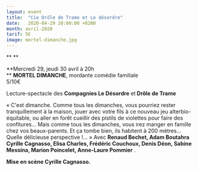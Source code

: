 ```yaml
---
layout: event
title:  "Cie Drôle de Trame et Le désordre"
date:   2020-04-29 20:00:00 +0200
month: avril-2020
tarif: 5€
image: mortel-dimanche.jpg
---
```


**
  ** 

**Mercredi 29, jeudi 30 avril à 20h  
** **MORTEL DIMANCHE**, mordante comédie familiale<br /> 5/10€



Lecture-spectacle des <strong>Compagnies Le Désordre</strong> et<strong> Drôle de Trame</strong>

« C'est dimanche. Comme tous les dimanches, vous pourriez rester tranquillement à la maison, jouer avec votre fils à ce nouveau jeu alterbio-équitable, ou aller en forêt cueillir des pistils de violettes pour faire des confitures... Mais comme tous les dimanches, vous irez manger en famille chez vos beaux-parents. Et ça tombe bien, ils habitent à 200 mètres... Quelle délicieuse perspective !... » Avec <strong>Renaud Bechet, Adam Boutahra </strong>**Cyrille Cagnasso, Elisa Charles, Frédéric Couchoux, Denis Déon, Sabine Messina, Marion Poincelet, Anne-Laure Pommier** .

**Mise en scène Cyrille Cagnasso.**